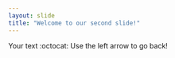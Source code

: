```yaml
---
layout: slide
title: "Welcome to our second slide!"
---
```

Your text :octocat:
Use the left arrow to go back!
